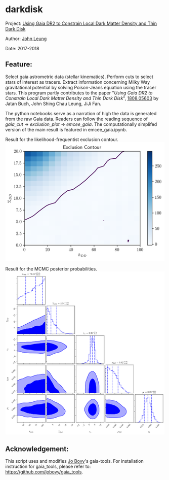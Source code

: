# darkdisk
Project: <a href="https://arxiv.org/abs/1808.05603">Using Gaia DR2 to Constrain Local Dark Matter Density and Thin Dark Disk</a>

Author: <a href="http://inspirehep.net/author/profile/Shing.Chau.Leung.1">John Leung</a>

Date: 2017-2018

## Feature:

Select gaia astrometric data (stellar kinematics). Perform cuts to select stars of interest as tracers. Extract information concerning Milky Way gravitational potential by solving Poison-Jeans equation using the tracer stars. This program partly contributes to the paper "*Using Gaia DR2 to Constrain Local Dark Matter Density and Thin Dark Disk*", <a href="https://arxiv.org/abs/1808.05603">1808.05603</a> by Jatan Buch, John Shing Chau Leung, JiJi Fan.

The python notebooks serve as a narration of high the data is generated from the raw Gaia data. Readers can follow the reading sequence of *gaia_cut* → *exclusion_plot* → *emcee_gaia*. The computationally simplifed version of the main result is featured in emcee_gaia.ipynb.

Result for the likelihood-frequentist exclusion contour.
![95% exclusion contour in the dark disk parameter plane.](Plots/exclusion_plot.png?raw=true "Title")

Result for the MCMC posterior probabilities.
![Posteriors for Dark matter and baryons with MCMC.](Plots/emcee.png?raw=true "Title")

## Acknowledgement:

This script uses and modifies <a href="https://github.com/jobovy">Jo Bovy</a>'s gaia-tools. For installation instruction for gaia_tools, please refer to: <a href="https://github.com/jobovy/gaia_tools">https://github.com/jobovy/gaia_tools</a>.
